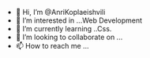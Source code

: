 - 👋 Hi, I’m @AnriKoplaeishvili
- 👀 I’m interested in ...Web Development
- 🌱 I’m currently learning ..Css.
- 💞️ I’m looking to collaborate on ...
- 📫 How to reach me ...

<!---
AnriKoplaeishvili/AnriKoplaeishvili is a ✨ special ✨ repository because its `README.md` (this file) appears on your GitHub profile.
You can click the Preview link to take a look at your changes.
--->
